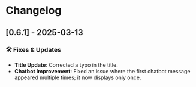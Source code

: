 # Changelog  

## [0.6.1] - 2025-03-13  

### 🛠️ Fixes & Updates  

- **Title Update**: Corrected a typo in the title.  
- **Chatbot Improvement**: Fixed an issue where the first chatbot message appeared multiple times; it now displays only once.  
